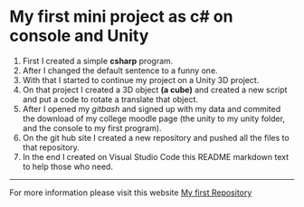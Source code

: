 # My first mini project as c# on console and Unity
1. First I created a simple **csharp** program.
2. After I changed the default sentence to a funny one.
3. With that I started to continue my project on a Unity 3D project.
4. On that project I created a 3D object **(a cube)** and created a new script and put a code to rotate a translate that object.
5. After I opened my *gitbash* and signed up with my data and commited the download of my college moodle page (the unity to my unity folder, and the console to my first program).
6. On the git hub site I created a new repository and pushed all the files to that repository.
7. In the end I created on Visual Studio Code this README markdown text to help those who need.
___________________________

For more information please visit this website [My first Repository](https://github.com/cyberkommando/firstcommit "GitHub")
